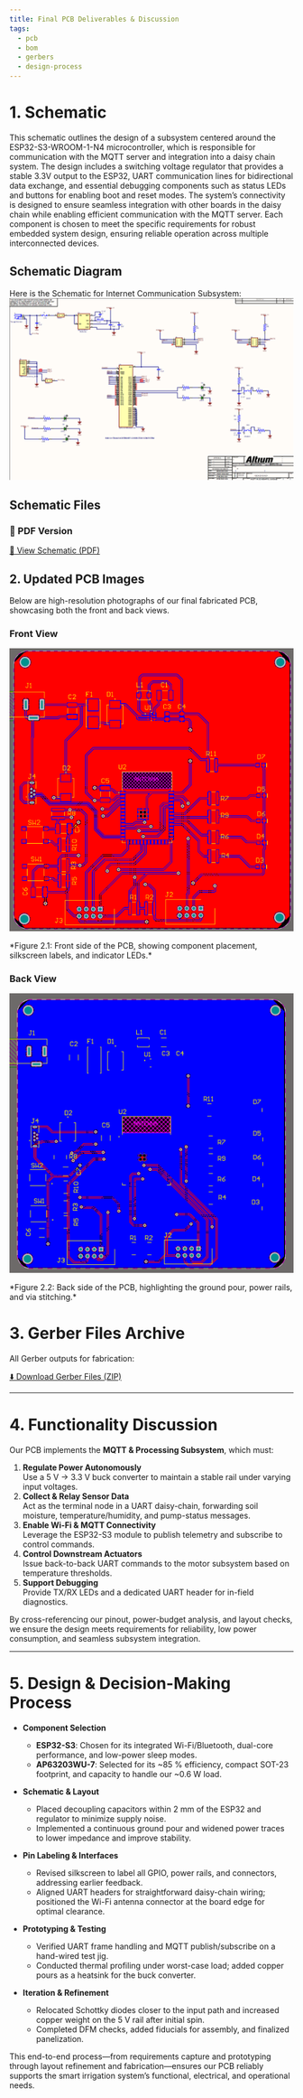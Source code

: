 ```yaml
---
title: Final PCB Deliverables & Discussion
tags:
  - pcb
  - bom
  - gerbers
  - design-process
---
```


# 1. Schematic
This schematic outlines the design of a subsystem centered around the ESP32-S3-WROOM-1-N4 microcontroller, which is responsible for communication with the MQTT server and integration into a daisy chain system. The design includes a switching voltage regulator that provides a stable 3.3V output to the ESP32, UART communication lines for bidirectional data exchange, and essential debugging components such as status LEDs and buttons for enabling boot and reset modes. The system’s connectivity is designed to ensure seamless integration with other boards in the daisy chain while enabling efficient communication with the MQTT server. Each component is chosen to meet the specific requirements for robust embedded system design, ensuring reliable operation across multiple interconnected devices.

## Schematic Diagram
Here is the Schematic for Internet Communication Subsystem:
![Stage 1: Ideation](./subfolder/schematicfinal.png)

## Schematic Files

### 📄 PDF Version  
[📎 View Schematic (PDF)](./subfolder/schematicpdf.pdf)

## 2. Updated PCB Images

Below are high-resolution photographs of our final fabricated PCB, showcasing both the front and back views.

### Front View
<p align="center">
  <img src="./subfolder/pcbfront.png" alt="Final PCB front side" width="600"/>
</p>
*Figure 2.1: Front side of the PCB, showing component placement, silkscreen labels, and indicator LEDs.*

### Back View
<p align="center">
  <img src="./subfolder/pcbback.png" alt="Final PCB back side" width="600"/>
</p>
*Figure 2.2: Back side of the PCB, highlighting the ground pour, power rails, and via stitching.*


# 3. Gerber Files Archive

All Gerber outputs for fabrication:

[⬇️ Download Gerber Files (ZIP)](./subfolder/gerber_final.zip)

---

# 4. Functionality Discussion

Our PCB implements the **MQTT & Processing Subsystem**, which must:

1. **Regulate Power Autonomously**  
   Use a 5 V → 3.3 V buck converter to maintain a stable rail under varying input voltages.  
2. **Collect & Relay Sensor Data**  
   Act as the terminal node in a UART daisy-chain, forwarding soil moisture, temperature/humidity, and pump-status messages.  
3. **Enable Wi-Fi & MQTT Connectivity**  
   Leverage the ESP32-S3 module to publish telemetry and subscribe to control commands.  
4. **Control Downstream Actuators**  
   Issue back-to-back UART commands to the motor subsystem based on temperature thresholds.  
5. **Support Debugging**  
   Provide TX/RX LEDs and a dedicated UART header for in-field diagnostics.

By cross-referencing our pinout, power-budget analysis, and layout checks, we ensure the design meets requirements for reliability, low power consumption, and seamless subsystem integration.

---

# 5. Design & Decision-Making Process

- **Component Selection**  
  - **ESP32-S3**: Chosen for its integrated Wi-Fi/Bluetooth, dual-core performance, and low-power sleep modes.  
  - **AP63203WU-7**: Selected for its ~85 % efficiency, compact SOT-23 footprint, and capacity to handle our ~0.6 W load.

- **Schematic & Layout**  
  - Placed decoupling capacitors within 2 mm of the ESP32 and regulator to minimize supply noise.  
  - Implemented a continuous ground pour and widened power traces to lower impedance and improve stability.

- **Pin Labeling & Interfaces**  
  - Revised silkscreen to label all GPIO, power rails, and connectors, addressing earlier feedback.  
  - Aligned UART headers for straightforward daisy-chain wiring; positioned the Wi-Fi antenna connector at the board edge for optimal clearance.

- **Prototyping & Testing**  
  - Verified UART frame handling and MQTT publish/subscribe on a hand-wired test jig.  
  - Conducted thermal profiling under worst-case load; added copper pours as a heatsink for the buck converter.

- **Iteration & Refinement**  
  - Relocated Schottky diodes closer to the input path and increased copper weight on the 5 V rail after initial spin.  
  - Completed DFM checks, added fiducials for assembly, and finalized panelization.

This end-to-end process—from requirements capture and prototyping through layout refinement and fabrication—ensures our PCB reliably supports the smart irrigation system’s functional, electrical, and operational needs.  







